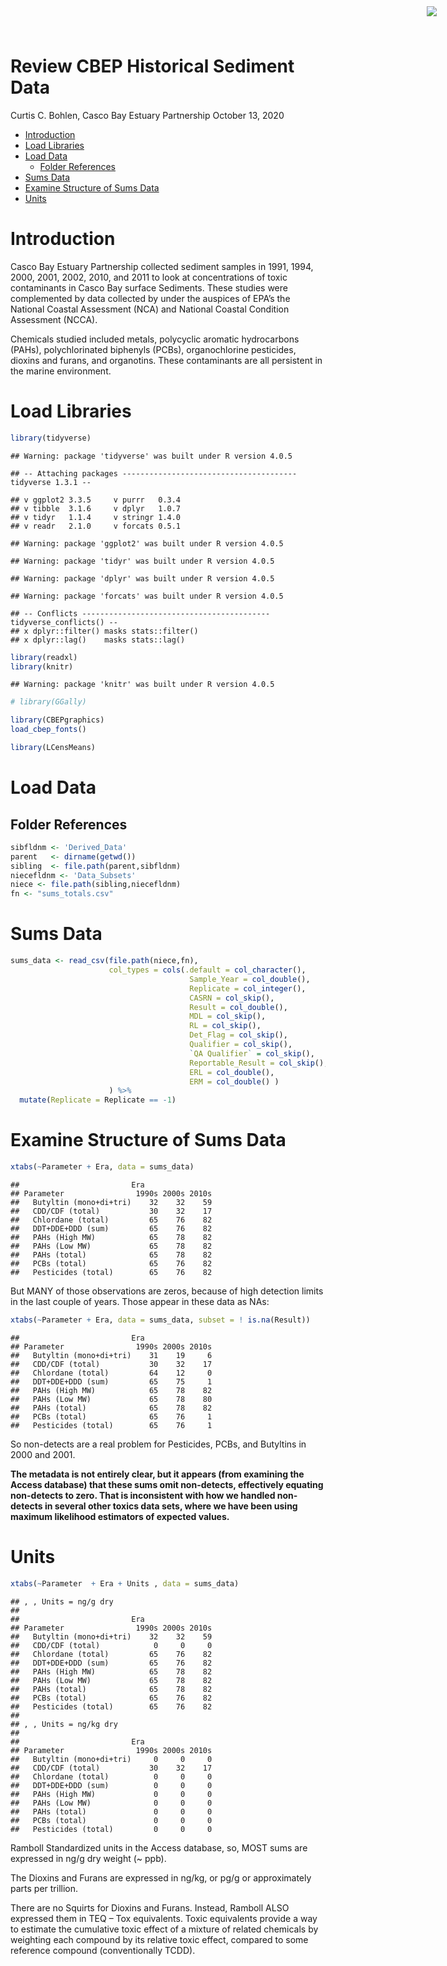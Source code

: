 Review CBEP Historical Sediment Data
================
Curtis C. Bohlen, Casco Bay Estuary Partnership
October 13, 2020

-   [Introduction](#introduction)
-   [Load Libraries](#load-libraries)
-   [Load Data](#load-data)
    -   [Folder References](#folder-references)
-   [Sums Data](#sums-data)
-   [Examine Structure of Sums Data](#examine-structure-of-sums-data)
-   [Units](#units)

<img
    src="https://www.cascobayestuary.org/wp-content/uploads/2014/04/logo_sm.jpg"
    style="position:absolute;top:10px;right:50px;" />

# Introduction

Casco Bay Estuary Partnership collected sediment samples in 1991, 1994,
2000, 2001, 2002, 2010, and 2011 to look at concentrations of toxic
contaminants in Casco Bay surface Sediments. These studies were
complemented by data collected by under the auspices of EPA’s the
National Coastal Assessment (NCA) and National Coastal Condition
Assessment (NCCA).

Chemicals studied included metals, polycyclic aromatic hydrocarbons
(PAHs), polychlorinated biphenyls (PCBs), organochlorine pesticides,
dioxins and furans, and organotins. These contaminants are all
persistent in the marine environment.

# Load Libraries

``` r
library(tidyverse)
```

    ## Warning: package 'tidyverse' was built under R version 4.0.5

    ## -- Attaching packages --------------------------------------- tidyverse 1.3.1 --

    ## v ggplot2 3.3.5     v purrr   0.3.4
    ## v tibble  3.1.6     v dplyr   1.0.7
    ## v tidyr   1.1.4     v stringr 1.4.0
    ## v readr   2.1.0     v forcats 0.5.1

    ## Warning: package 'ggplot2' was built under R version 4.0.5

    ## Warning: package 'tidyr' was built under R version 4.0.5

    ## Warning: package 'dplyr' was built under R version 4.0.5

    ## Warning: package 'forcats' was built under R version 4.0.5

    ## -- Conflicts ------------------------------------------ tidyverse_conflicts() --
    ## x dplyr::filter() masks stats::filter()
    ## x dplyr::lag()    masks stats::lag()

``` r
library(readxl)
library(knitr)
```

    ## Warning: package 'knitr' was built under R version 4.0.5

``` r
# library(GGally)

library(CBEPgraphics)
load_cbep_fonts()

library(LCensMeans)
```

# Load Data

## Folder References

``` r
sibfldnm <- 'Derived_Data'
parent   <- dirname(getwd())
sibling  <- file.path(parent,sibfldnm)
niecefldnm <- 'Data_Subsets'
niece <- file.path(sibling,niecefldnm)
fn <- "sums_totals.csv"
```

# Sums Data

``` r
sums_data <- read_csv(file.path(niece,fn),
                      col_types = cols(.default = col_character(),
                                        Sample_Year = col_double(),
                                        Replicate = col_integer(),
                                        CASRN = col_skip(),
                                        Result = col_double(),
                                        MDL = col_skip(),
                                        RL = col_skip(),
                                        Det_Flag = col_skip(),
                                        Qualifier = col_skip(),
                                        `QA Qualifier` = col_skip(),
                                        Reportable_Result = col_skip(),
                                        ERL = col_double(),
                                        ERM = col_double() )
                      ) %>%
  mutate(Replicate = Replicate == -1)
```

# Examine Structure of Sums Data

``` r
xtabs(~Parameter + Era, data = sums_data)
```

    ##                         Era
    ## Parameter                1990s 2000s 2010s
    ##   Butyltin (mono+di+tri)    32    32    59
    ##   CDD/CDF (total)           30    32    17
    ##   Chlordane (total)         65    76    82
    ##   DDT+DDE+DDD (sum)         65    76    82
    ##   PAHs (High MW)            65    78    82
    ##   PAHs (Low MW)             65    78    82
    ##   PAHs (total)              65    78    82
    ##   PCBs (total)              65    76    82
    ##   Pesticides (total)        65    76    82

But MANY of those observations are zeros, because of high detection
limits in the last couple of years. Those appear in these data as NAs:

``` r
xtabs(~Parameter + Era, data = sums_data, subset = ! is.na(Result))
```

    ##                         Era
    ## Parameter                1990s 2000s 2010s
    ##   Butyltin (mono+di+tri)    31    19     6
    ##   CDD/CDF (total)           30    32    17
    ##   Chlordane (total)         64    12     0
    ##   DDT+DDE+DDD (sum)         65    75     1
    ##   PAHs (High MW)            65    78    82
    ##   PAHs (Low MW)             65    78    80
    ##   PAHs (total)              65    78    82
    ##   PCBs (total)              65    76     1
    ##   Pesticides (total)        65    76     1

So non-detects are a real problem for Pesticides, PCBs, and Butyltins in
2000 and 2001.

**The metadata is not entirely clear, but it appears (from examining the
Access database) that these sums omit non-detects, effectively equating
non-detects to zero. That is inconsistent with how we handled
non-detects in several other toxics data sets, where we have been using
maximum likelihood estimators of expected values.**

# Units

``` r
xtabs(~Parameter  + Era + Units , data = sums_data)
```

    ## , , Units = ng/g dry
    ## 
    ##                         Era
    ## Parameter                1990s 2000s 2010s
    ##   Butyltin (mono+di+tri)    32    32    59
    ##   CDD/CDF (total)            0     0     0
    ##   Chlordane (total)         65    76    82
    ##   DDT+DDE+DDD (sum)         65    76    82
    ##   PAHs (High MW)            65    78    82
    ##   PAHs (Low MW)             65    78    82
    ##   PAHs (total)              65    78    82
    ##   PCBs (total)              65    76    82
    ##   Pesticides (total)        65    76    82
    ## 
    ## , , Units = ng/kg dry
    ## 
    ##                         Era
    ## Parameter                1990s 2000s 2010s
    ##   Butyltin (mono+di+tri)     0     0     0
    ##   CDD/CDF (total)           30    32    17
    ##   Chlordane (total)          0     0     0
    ##   DDT+DDE+DDD (sum)          0     0     0
    ##   PAHs (High MW)             0     0     0
    ##   PAHs (Low MW)              0     0     0
    ##   PAHs (total)               0     0     0
    ##   PCBs (total)               0     0     0
    ##   Pesticides (total)         0     0     0

Ramboll Standardized units in the Access database, so, MOST sums are
expressed in ng/g dry weight (\~ ppb).

The Dioxins and Furans are expressed in ng/kg, or pg/g or approximately
parts per trillion.

There are no Squirts for Dioxins and Furans. Instead, Ramboll ALSO
expressed them in TEQ – Tox equivalents. Toxic equivalents provide a way
to estimate the cumulative toxic effect of a mixture of related
chemicals by weighting each compound by its relative toxic effect,
compared to some reference compound (conventionally TCDD).

